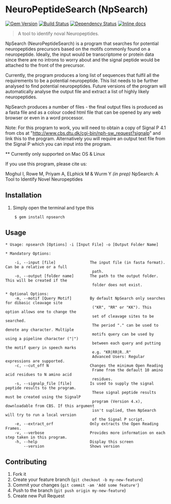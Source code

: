 # NeuroPeptideSearch (NpSearch)
[![Gem Version](https://badge.fury.io/rb/NpSearch.svg)](http://badge.fury.io/rb/NpSearch)
[![Build Status](https://travis-ci.org/IsmailM/NeuroPeptideSearch.svg?branch=master)](https://travis-ci.org/IsmailM/NeuroPeptideSearch)
[![Dependency Status](https://gemnasium.com/IsmailM/NeuroPeptideSearch.svg)](https://gemnasium.com/IsmailM/NeuroPeptideSearch)
[![Inline docs](http://inch-ci.org/github/IsmailM/NeuroPeptideSearch.png?branch=master)](http://inch-ci.org/github/IsmailM/NeuroPeptideSearch)

> A tool to identify noval Neuropeptides.

NpSearch (NeuroPeptideSearch) is a program that searches for potential neuropeptides precursors based on the motifs commonly found on a neuropeptide. Ideally, the input would be transcriptome or protein data since there are no introns to worry about and the signal peptide would be attached to the front of the precursor.

Currently, the program produces a long list of sequences that fulfil all the requirements to be a potential neuropeptide. This list needs to be further analysed to find potential neuropeptides. Future versions of the program will automatically analyse the output file and extract a list of highly likely neuropeptides.

NpSearch produces a number of files - the final output files is produced as a fasta file and as a colour coded html file that can be opened by any web browser or even in a word processor.

Note: For this program to work, you will need to obtain a copy of Signal P 4.1 from cbs at "http://www.cbs.dtu.dk/cgi-bin/nph-sw_request?signalp" and link this to the program. Alternatively you will require an output text file from the Signal P which you can input into the program.

** Currently only supported on Mac OS & Linux

If you use this program, please cite us:

Moghul I, Rowe M, Priyam A, ELphick M & Wurm Y <em>(in prep)</em> NpSearch: A Tool to Identify Novel Neuropeptides

## Installation

1. Simply open the terminal and type this
```
    $ gem install npsearch
```
## Usage

    * Usage: npsearch [Options] -i [Input File] -o [Output Folder Name]

    * Mandatory Options:

        -i, --input [file]               The input file (in fasta format). Can be a relative or a full
                                          path.
        -o, --output [folder name]       The path to the output folder. This will be created if the
                                          folder does not exist.

    * Optional Options:
        -m, --motif [Query Motif]        By default NpSearch only searches for dibasic cleavage site
                                          ("KR", "RR" or "KK"). This option allows one to change the
                                          set of cleavage sites to be searched.
                                          The period "." can be used to denote any character. Multiple
                                          motifs query can be used by using a pipeline character ("|")
                                          between each query and putting the motif query in speech marks
                                          e.g. "KR|RR|R..R"
                                          Advanced Users: Regular expressions are supported.
        -c, --cut_off N                  Changes the minimum Open Reading
                                          Frame from the default 10 amino acid residues to N amino acid
                                          residues.
        -s, --signalp_file [file]        Is used to supply the signal peptide results to the program.
                                          These signal peptide results must be created using the SignalP
                                          program (Version 4.x), downloadable from CBS. If this argument
                                          isn't suplied, then NpSearch will try to run a local version
                                          of the Signal P script.
        -e, --extract_orf                Only extracts the Open Reading Frames.
        -v, --verbose                    Provides more information on each step taken in this program.
        -h, --help                       Display this screen
            --version                    Shows version

## Contributing

1. Fork it
2. Create your feature branch (`git checkout -b my-new-feature`)
3. Commit your changes (`git commit -am 'Add some feature'`)
4. Push to the branch (`git push origin my-new-feature`)
5. Create new Pull Request
